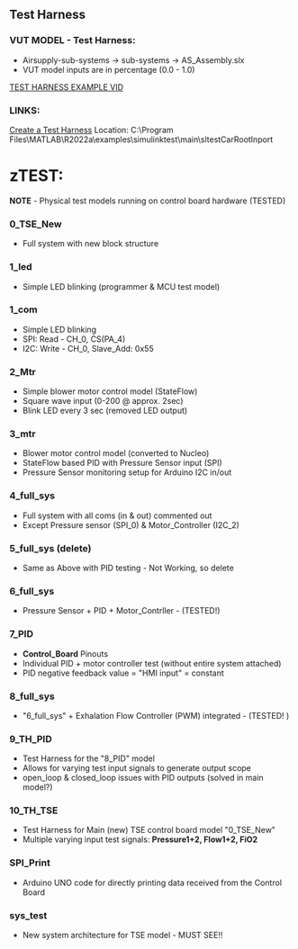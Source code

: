 ## Test Harness

### VUT MODEL - Test Harness:

* Airsupply-sub-systems -> sub-systems -> AS_Assembly.slx
* VUT model inputs are in percentage (0.0 - 1.0)

[TEST HARNESS EXAMPLE VID](https://www.youtube.com/watch?v=-Cw67kBXxxk)

### LINKS:

[Create a Test Harness](mathworks.com/help/sltest/gs/create-a-test-harness.html)
Location: C:\Program Files\MATLAB\R2022a\examples\simulinktest\main\sltestCarRootInport 
# zTEST:

**NOTE** - Physical test models running on control board hardware (TESTED)

### 0_TSE_New

* Full system with new block structure

### 1_led

* Simple LED blinking (programmer & MCU test model)

### 1_com

* Simple LED blinking
* SPI: Read  - CH_0, CS(PA_4)
* I2C: Write - CH_0, Slave_Add: 0x55

### 2_Mtr

* Simple blower motor control model (StateFlow)
* Square wave input (0-200 @ approx. 2sec)
* Blink LED every 3 sec (removed LED output)

### 3_mtr

* Blower motor control model (converted to Nucleo)
* StateFlow based PID with Pressure Sensor input (SPI)
* Pressure Sensor monitoring setup for Arduino I2C in/out

### 4_full_sys

* Full system with all coms (in & out) commented out
* Except Pressure sensor (SPI_0) & Motor_Controller (I2C_2)

### 5_full_sys (delete)

* Same as Above with PID testing - Not Working, so delete

### 6_full_sys

* Pressure Sensor + PID + Motor_Contrller - (TESTED!)

### 7_PID

* **Control_Board** Pinouts
* Individual PID + motor controller test (without entire system attached)
* PID negative feedback value = "HMI input" = constant

### 8_full_sys

* "6_full_sys" + Exhalation Flow Controller (PWM) integrated - (TESTED!
)
### 9_TH_PID

* Test Harness for the "8_PID" model
* Allows for varying test input signals to generate output scope
* open_loop & closed_loop issues with PID outputs (solved in main model?)

### 10_TH_TSE

* Test Harness for Main (new) TSE control board model "0_TSE_New"
* Multiple varying input test signals: **Pressure1+2, Flow1+2, FiO2**

### SPI_Print

* Arduino UNO code for directly printing data received from the Control Board

### sys_test

* New system architecture for TSE model - MUST SEE!!